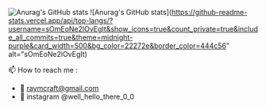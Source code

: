 
![Anurag's GitHub stats](https://github-readme-stats.vercel.app/api?username=sOmEoNe2lOvEgIt&show_icons=true&theme=midnight-purple)
![Anurag's GitHub stats](https://github-readme-stats.vercel.app/api/top-langs/?username=sOmEoNe2lOvEgIt&show_icons=true&count_private=true&include_all_commits=true&theme=midnight-purple&card_width=500&bg_color=22272e&border_color=444c56" alt="sOmEoNe2lOvEgIt)


📫 How to reach me :
  - 🔗 raymcraft@gmail.com
  - 📸 instagram @well_hello_there_0_0

<!---
sOmEoNe2lOvEgIt/sOmEoNe2lOvEgIt is a ✨ special ✨ repository because its `README.md` (this file) appears on your GitHub profile.
You can click the Preview link to take a look at your changes.
--->
